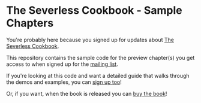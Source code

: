 # The Severless Cookbook - Sample Chapters 

You're probably here because you signed up for updates about [The Severless Cookbook](http://theserverlesscookbook.com/). 

This repository contains the sample code for the preview chapter(s) you get access to when signed up for the [mailing list](http://theserverlesscookbook.com/). 

If you're looking at this code and want a detailed guide that walks through the demos and examples, you can [sign up too](http://theserverlesscookbook.com/)!

Or, if you want, when the book is released you can [buy the book](http://theserverlesscookbook.com/)!
